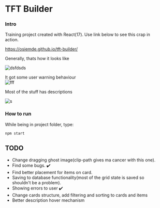 # TFT Builder

### Intro
Training project created with React(17).
Use link below to see this crap in action.

https://osiemde.github.io/tft-builder/

Generally, thats how it looks like  

  ![dsfdsds](https://user-images.githubusercontent.com/99970419/183588995-8b881688-0a32-4a98-b6ef-fdefc67265cd.png)


 
It got some user warning behaviour  
![fff](https://user-images.githubusercontent.com/99970419/183591576-a3cf0377-6b5f-421a-97cc-3a6388a199dc.png)



Most of the stuff has descriptions  

![s](https://user-images.githubusercontent.com/99970419/183590045-a2f33901-5502-4730-95b2-92174ea7daac.png)


### How to run
While being in project folder, type:
```
npm start
```

## TODO
- Change dragging ghost image(clip-path gives ma cancer with this one).
- Find some bugs. ✔️
- Find better placement for items on card.
- Saving to database functionality(most of the grid state is saved so shouldn't be a problem).
- Showing errors to user ✔️
- Change cards structure, add filtering and sorting to cards and items
- Better description hover mechanism
